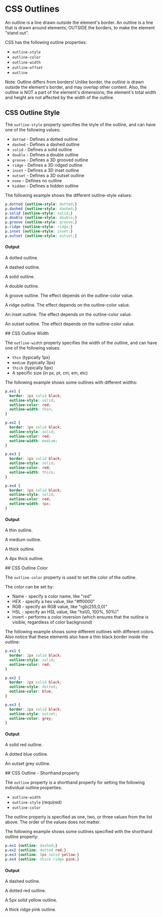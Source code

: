 # CSS Outlines

An outline is a line drawn outside the element's border.
An outline is a line that is drawn around elements, OUTSIDE the borders, to make the element "stand out".

CSS has the following outline properties:

- `outline-style`
- `outline-color`
- `outline-width`
- `outline-offset`
- `outline`

Note: Outline differs from borders! Unlike border, the outline is drawn outside the element's border, and may overlap other content. Also, the outline is NOT a part of the element's dimensions; the element's total width and height are not affected by the width of the outline.

## CSS Outline Style

The `outline-style` property specifies the style of the outline, and can have one of the following values:

- `dotted` - Defines a dotted outline
- `dashed` - Defines a dashed outline
- `solid` - Defines a solid outline
- `double` - Defines a double outline
- `groove` - Defines a 3D grooved outline
- `ridge` - Defines a 3D ridged outline
- `inset` - Defines a 3D inset outline
- `outset` - Defines a 3D outset outline
- `none` - Defines no outline
- `hidden` - Defines a hidden outline

The following example shows the different outline-style values:

```css
p.dotted {outline-style: dotted;}
p.dashed {outline-style: dashed;}
p.solid {outline-style: solid;}
p.double {outline-style: double;}
p.groove {outline-style: groove;}
p.ridge {outline-style: ridge;}
p.inset {outline-style: inset;}
p.outset {outline-style: outset;}
```

#### Output
<BrowserWindow url="http://127.0.0.1:5500/index.html">
<p class="dotted" style={{outlineStyle: 'dotted'}}>A dotted outline.</p>
<p class="dashed" style={{outlineStyle: 'dashed'}}>A dashed outline.</p>
<p class="solid" style={{outlineStyle: 'solid'}}>A solid outline.</p>
<p class="double" style={{outlineStyle: 'double'}}>A double outline.</p>
<p class="groove" style={{outlineStyle: 'groove'}}>A groove outline. The effect depends on the outline-color value.</p>
<p class="ridge" style={{outlineStyle: 'ridge'}}>A ridge outline. The effect depends on the outline-color value.</p>
<p class="inset" style={{outlineStyle: 'inset'}}>An inset outline. The effect depends on the outline-color value.</p>
<p class="outset" style={{outlineStyle: 'outset'}}>An outset outline. The effect depends on the outline-color value.</p>
</BrowserWindow>
## CSS Outline Width

The `outline-width` property specifies the width of the outline, and can have one of the following values:

- `thin` (typically 1px)
- `medium` (typically 3px)
- `thick` (typically 5px)
- A specific size (in px, pt, cm, em, etc)

The following example shows some outlines with different widths:

```css
p.ex1 {
  border: 1px solid black;
  outline-style: solid;
  outline-color: red;
  outline-width: thin;
}

p.ex2 {
  border: 1px solid black;
  outline-style: solid;
  outline-color: red;
  outline-width: medium;
}

p.ex3 {
  border: 1px solid black;
  outline-style: solid;
  outline-color: red;
  outline-width: thick;
}

p.ex4 {
  border: 1px solid black;
  outline-style: solid;
  outline-color: red;
  outline-width: 4px;
}
```

#### Output
<BrowserWindow url="http://127.0.0.1:5500/index.html">
<p class="ex1" style={{border: '1px solid black', outlineStyle: 'solid', outlineColor: 'red', outlineWidth: 'thin'}}>A thin outline.</p>
<p class="ex2" style={{border: '1px solid black', outlineStyle: 'solid', outlineColor: 'red', outlineWidth: 'medium'}}>A medium outline.</p>
<p class="ex3" style={{border: '1px solid black', outlineStyle: 'solid', outlineColor: 'red', outlineWidth: 'thick'}}>A thick outline.</p>
<p class="ex4" style={{border: '1px solid black', outlineStyle: 'solid', outlineColor: 'red', outlineWidth: '4px'}}>A 4px thick outline.</p>
</BrowserWindow>
## CSS Outline Color

The `outline-color` property is used to set the color of the outline.

The color can be set by:

- Name - specify a color name, like "red"
- HEX - specify a hex value, like "#ff0000"
- RGB - specify an RGB value, like "rgb(255,0,0)"
- HSL - specify an HSL value, like "hsl(0, 100%, 50%)"
- invert - performs a color inversion (which ensures that the outline is visible, regardless of color background)

The following example shows some different outlines with different colors. Also notice that these elements also have a thin black border inside the outline:

```css
p.ex1 {
  border: 2px solid black;
  outline-style: solid;
  outline-color: red;
}

p.ex2 {
  border: 2px solid black;
  outline-style: dotted;
  outline-color: blue;
}

p.ex3 {
  border: 2px solid black;
  outline-style: outset;
  outline-color: grey;
}
```

#### Output
<BrowserWindow url="http://127.0.0.1:5500/index.html">
<p class="ex1" style={{border: '2px solid black', outlineStyle: 'solid', outlineColor: 'red'}}>A solid red outline.</p>
<p class="ex2" style={{border: '2px solid black', outlineStyle: 'dotted', outlineColor: 'blue'}}>A dotted blue outline.</p>
<p class="ex3" style={{border: '2px solid black', outlineStyle: 'outset', outlineColor: 'grey'}}>An outset grey outline.</p>
</BrowserWindow>
## CSS Outline - Shorthand property

The `outline` property is a shorthand property for setting the following individual outline properties:

- `outline-width`
- `outline-style` (required)
- `outline-color`

The outline property is specified as one, two, or three values from the list above. The order of the values does not matter.

The following example shows some outlines specified with the shorthand outline property:

```css
p.ex1 {outline: dashed;}
p.ex2 {outline: dotted red;}
p.ex3 {outline: 5px solid yellow;}
p.ex4 {outline: thick ridge pink;}
```

#### Output
<BrowserWindow url="http://127.0.0.1:5500/index.html">
<p class="ex1" style={{outline: 'dashed'}}>A dashed outline.</p>
<p class="ex2" style={{outline: 'dotted red'}}>A dotted red outline.</p>
<p class="ex3" style={{outline: '5px solid yellow'}}>A 5px solid yellow outline.</p>
<p class="ex4" style={{outline: 'thick ridge pink'}}>A thick ridge pink outline.</p>
</BrowserWindow>
